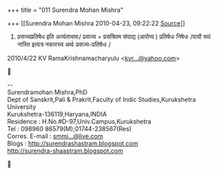 +++
title = "011 Surendra Mohan Mishra"

+++
[[Surendra Mohan Mishra	2010-04-23, 09:22:22 [Source](https://groups.google.com/g/bvparishat/c/4EnSFTG_Fks)]]



1.  प्रसज्यप्रतिषेध इति अत्यंताभावः/ प्रसज्य = प्रसक्तिम संपाद्य (आरोप्य
    ) प्रतिषेधः निषेधः /वायौ रूपं नास्ति इत्यत्र नकारस्य अर्थः
    प्रसज्य-प्रतिषेधः /  

  

2010/4/22 KV RamaKrishnamacharyulu \<[kvr...@yahoo.com]()\>



  
  
  
--  
Surendramohan Mishra,PhD  
Dept of Sanskrit,Pali & Prakrit,Faculty of Indic Studies,Kurukshetra University  
Kurukshetra-136119,Haryana,INDIA  
Residence : H.No.#D-97,Univ.Campus,Kurukshetra  
Tel : 098960 86579(M);01744-238567(Res)  
Corres. E-mail : [smmi...@live.com]()  
Blogs : <http://surendrashastram.blogspot.com>  
     <http://surendra-shaastram.blogspot.com>



